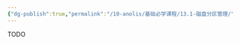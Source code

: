 ```yaml
---
{"dg-publish":true,"permalink":"/10-anolis/基础必学课程/13.1-磁盘分区管理/","dgPassFrontmatter":true}
---
```


TODO